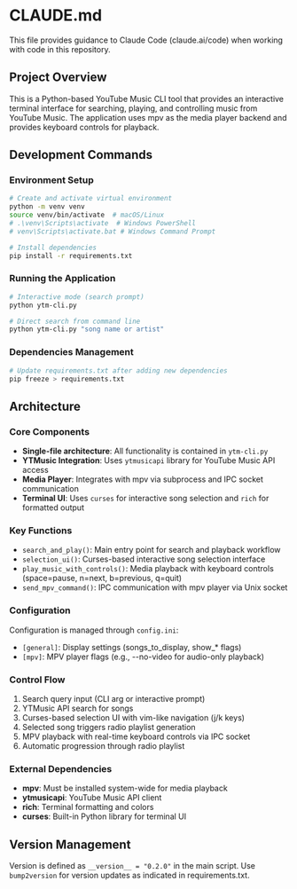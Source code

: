 # CLAUDE.md

This file provides guidance to Claude Code (claude.ai/code) when working with code in this repository.

## Project Overview

This is a Python-based YouTube Music CLI tool that provides an interactive terminal interface for searching, playing, and controlling music from YouTube Music. The application uses mpv as the media player backend and provides keyboard controls for playback.

## Development Commands

### Environment Setup
```bash
# Create and activate virtual environment
python -m venv venv
source venv/bin/activate  # macOS/Linux
# .\venv\Scripts\activate  # Windows PowerShell
# venv\Scripts\activate.bat # Windows Command Prompt

# Install dependencies
pip install -r requirements.txt
```

### Running the Application
```bash
# Interactive mode (search prompt)
python ytm-cli.py

# Direct search from command line
python ytm-cli.py "song name or artist"
```

### Dependencies Management
```bash
# Update requirements.txt after adding new dependencies
pip freeze > requirements.txt
```

## Architecture

### Core Components

- **Single-file architecture**: All functionality is contained in `ytm-cli.py`
- **YTMusic Integration**: Uses `ytmusicapi` library for YouTube Music API access
- **Media Player**: Integrates with mpv via subprocess and IPC socket communication
- **Terminal UI**: Uses `curses` for interactive song selection and `rich` for formatted output

### Key Functions

- `search_and_play()`: Main entry point for search and playback workflow
- `selection_ui()`: Curses-based interactive song selection interface  
- `play_music_with_controls()`: Media playback with keyboard controls (space=pause, n=next, b=previous, q=quit)
- `send_mpv_command()`: IPC communication with mpv player via Unix socket

### Configuration

Configuration is managed through `config.ini`:
- `[general]`: Display settings (songs_to_display, show_* flags)
- `[mpv]`: MPV player flags (e.g., --no-video for audio-only playback)

### Control Flow

1. Search query input (CLI arg or interactive prompt)
2. YTMusic API search for songs
3. Curses-based selection UI with vim-like navigation (j/k keys)
4. Selected song triggers radio playlist generation
5. MPV playback with real-time keyboard controls via IPC socket
6. Automatic progression through radio playlist

### External Dependencies

- **mpv**: Must be installed system-wide for media playback
- **ytmusicapi**: YouTube Music API client
- **rich**: Terminal formatting and colors
- **curses**: Built-in Python library for terminal UI

## Version Management

Version is defined as `__version__ = "0.2.0"` in the main script. Use `bump2version` for version updates as indicated in requirements.txt.